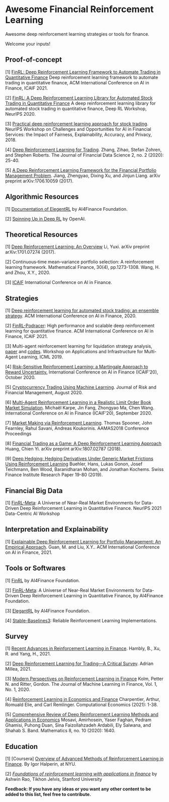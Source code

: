 # Awesome Financial Reinforcement Learning

  Awesome deep reinforcement learning strategies or tools for finance.
  
  Welcome your inputs!
  
## Proof-of-concept

[1] [FinRL: Deep Reinforcement Learning Framework to Automate Trading in Quantitative Finance](https://papers.ssrn.com/sol3/papers.cfm?abstract_id=3955949) Deep reinforcement learning framework to automate trading in quantitative finance, ACM International Conference on AI in Finance, ICAIF 2021. 

[2] [FinRL: A Deep Reinforcement Learning Library for Automated Stock Trading in Quantitative Finance](https://arxiv.org/abs/2011.09607) A deep reinforcement learning library for automated stock trading in quantitative finance, Deep RL Workshop, NeurIPS 2020.

[3] [Practical deep reinforcement learning approach for stock trading](https://arxiv.org/abs/1811.07522). NeurIPS Workshop on Challenges and Opportunities for AI in Financial Services: the Impact of Fairness, Explainability, Accuracy, and Privacy, 2018.

[4] [Deep Reinforcement Learning for Trading](https://arxiv.org/abs/1911.10107). Zhang, Zihao, Stefan Zohren, and Stephen Roberts. The Journal of Financial Data Science 2, no. 2 (2020): 25-40.

[5] [A Deep Reinforcement Learning Framework for the Financial Portfolio Management Problem](https://arxiv.org/abs/1706.10059). Jiang, Zhengyao, Dixing Xu, and Jinjun Liang. arXiv preprint arXiv:1706.10059 (2017).

## Algorithmic Resources

[1] [Documentation of ElegentRL](https://elegantrl.readthedocs.io) by AI4Finance Foundation.

[2] [Spinning Up in Deep RL](https://spinningup.openai.com/) by OpenAI. 

## Theoretical Resources

[1] [Deep Reinforcement Learning: An Overview](https://arxiv.org/abs/1701.07274) Li, Yuxi. arXiv preprint arXiv:1701.07274 (2017).

[2] Continuous‐time mean–variance portfolio selection: A reinforcement learning framework. Mathematical Finance, 30(4), pp.1273-1308. Wang, H. and Zhou, X.Y., 2020.

[3] [ICAIF](https://ai-finance.org) International Conference on AI in Finance.

## Strategies

[1] [Deep reinforcement learning for automated stock trading: an ensemble strategy](https://papers.ssrn.com/sol3/papers.cfm?abstract_id=3690996). ACM International Conference on AI in Finance, 2020.

[2] [FinRL-Podracer](https://arxiv.org/abs/2111.05188): High performance and scalable deep reinforcement learning for quantitative finance. ACM International Conference on AI in Finance, ICAIF 2021.

[3] Multi-agent reinforcement learning for liquidation strategy analysis, [paper](https://arxiv.org/abs/1906.11046) and [codes](https://github.com/WenhangBao/Multi-Agent-RL-for-Liquidation). Workshop on Applications and Infrastructure for Multi-Agent Learning, ICML 2019.

[4] [Risk-Sensitive Reinforcement Learning: a Martingale Approach to Reward Uncertainty.](https://arxiv.org/abs/2006.12686) International Conference on AI in Finance (ICAIF’20), October 2020.

[5] [Cryptocurrency Trading Using Machine Learning](https://www.mdpi.com/1911-8074/13/8/178). Journal of Risk and Financial Management, August 2020.

[6] [Multi-Agent Reinforcement Learning in a Realistic Limit Order Book Market Simulation](https://arxiv.org/abs/2006.05574). Michaël Karpe, Jin Fang, Zhongyao Ma, Chen Wang. International Conference on AI in Finance (ICAIF’20), September 2020.

[7] [Market Making via Reinforcement Learning](https://arxiv.org/abs/1804.04216). Thomas Spooner, John Fearnley, Rahul Savani, Andreas Koukorinis. AAMAS2018 Conference Proceedings

[8] [Financial Trading as a Game: A Deep Reinforcement Learning Approach](https://arxiv.org/abs/1807.02787) Huang, Chien Yi. arXiv preprint arXiv:1807.02787 (2018).

[9] [Deep Hedging: Hedging Derivatives Under Generic Market Frictions Using Reinforcement Learning](https://papers.ssrn.com/sol3/papers.cfm?abstract_id=3355706) Buehler, Hans, Lukas Gonon, Josef Teichmann, Ben Wood, Baranidharan Mohan, and Jonathan Kochems. Swiss Finance Institute Research Paper 19-80 (2019).

## Financial Big Data

[1] [FinRL-Meta](https://arxiv.org/abs/2112.06753): A Universe of Near-Real Market Environments for Data-Driven Deep Reinforcement Learning in Quantitative Finance. NeurIPS 2021 Data-Centric AI Workshop

## Interpretation and Explainability

[1] [Explainable Deep Reinforcement Learning for Portfolio Management: An Empirical Approach](https://papers.ssrn.com/sol3/papers.cfm?abstract_id=3958005;). Guan, M. and Liu, X.Y.. ACM International Conference on AI in Finance, 2021. 

## Tools or Softwares

[1] [FinRL](https://github.com/AI4Finance-Foundation/FinRL) by AI4Finance Foundation.

[2] [FinRL-Meta](https://github.com/AI4Finance-Foundation/FinRL-Meta): A Universe of Near-Real Market Environments for Data-Driven Deep Reinforcement Learning in Quantitative Finance, by AI4Finance Foundation.

[3] [ElegantRL](https://github.com/AI4Finance-Foundation/ElegantRL) by AI4Finance Foundation.

[4] [Stable-Baselines3](https://github.com/DLR-RM/stable-baselines3): Reliable Reinforcement Learning Implementations.

## Survey 

[1] [Recent Advances in Reinforcement Learning in Finance](https://papers.ssrn.com/sol3/papers.cfm?abstract_id=3971071). Hambly, B., Xu, R. and Yang, H., 2021.

[2] [Deep Reinforcement Learning for Trading—A Critical Survey](https://www.mdpi.com/2306-5729/6/11/119). Adrian Millea, 2021.

[3] [Modern Perspectives on Reinforcement Learning in Finance](https://papers.ssrn.com/sol3/papers.cfm?abstract_id=3449401) Kolm, Petter N. and Ritter, Gordon. The Journal of Machine Learning in Finance, Vol. 1, No. 1, 2020.

[4] [Reinforcement Learning in Economics and Finance](https://arxiv.org/abs/2003.10014) Charpentier, Arthur, Romuald Elie, and Carl Remlinger.  Computational Economics (2021): 1-38.

[5] [Comprehensive Review of Deep Reinforcement Learning Methods and Applications in Economics](https://www.mdpi.com/2227-7390/8/10/1640) Mosavi, Amirhosein, Yaser Faghan, Pedram Ghamisi, Puhong Duan, Sina Faizollahzadeh Ardabili, Ely Salwana, and Shahab S. Band. Mathematics 8, no. 10 (2020): 1640.

## Education

[1] [Coursera] [Overview of Advanced Methods of Reinforcement Learning in Finance](https://www.coursera.org/learn/advanced-methods-reinforcement-learning-finance). By Igor Halperin, at NYU.

[2] [*Foundations of reinforcement learning with applications in finance*](https://stanford.edu/~ashlearn/RLForFinanceBook/book.pdf) by Ashwin Rao, Tikhon Jelvis, Stanford University

**Feedback: If you have any ideas or you want any other content to be added to this list, feel free to contribute.**
